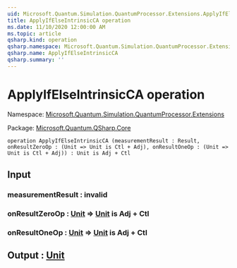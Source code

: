```yaml
---
uid: Microsoft.Quantum.Simulation.QuantumProcessor.Extensions.ApplyIfElseIntrinsicCA
title: ApplyIfElseIntrinsicCA operation
ms.date: 11/10/2020 12:00:00 AM
ms.topic: article
qsharp.kind: operation
qsharp.namespace: Microsoft.Quantum.Simulation.QuantumProcessor.Extensions
qsharp.name: ApplyIfElseIntrinsicCA
qsharp.summary: ''
---
```


# ApplyIfElseIntrinsicCA operation

Namespace: [Microsoft.Quantum.Simulation.QuantumProcessor.Extensions](xref:Microsoft.Quantum.Simulation.QuantumProcessor.Extensions)

Package: [Microsoft.Quantum.QSharp.Core](https://nuget.org/packages/Microsoft.Quantum.QSharp.Core)




```qsharp
operation ApplyIfElseIntrinsicCA (measurementResult : Result, onResultZeroOp : (Unit => Unit is Ctl + Adj), onResultOneOp : (Unit => Unit is Ctl + Adj)) : Unit is Adj + Ctl
```


## Input

### measurementResult : __invalid<Result>__




### onResultZeroOp : [Unit](xref:microsoft.quantum.lang-ref.unit) => [Unit](xref:microsoft.quantum.lang-ref.unit)  is Adj + Ctl




### onResultOneOp : [Unit](xref:microsoft.quantum.lang-ref.unit) => [Unit](xref:microsoft.quantum.lang-ref.unit)  is Adj + Ctl





## Output : [Unit](xref:microsoft.quantum.lang-ref.unit)

